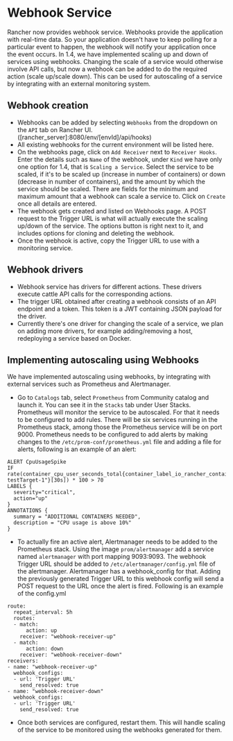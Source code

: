 <h1> Webhook Service </h1>

Rancher now provides webhook service. Webhooks provide the application with real-time data. So your application doesn't have to keep polling for a particular event to happen, the webhook will notify your application once the event occurs. In 1.4, we have implemented scaling up and down of services using webhooks. Changing the scale of a service would otherwise involve API calls, but now a webhook can be added to do the required action (scale up/scale down). This can be used for autoscaling of a service by integrating with an external monitoring system.

<h2> Webhook creation </h2>

- Webhooks can be added by selecting `Webhooks` from the dropdown on the `API` tab on Rancher UI. ([rancher_server]:8080/env/[envId]/api/hooks)
- All existing webhooks for the current environment will be listed here. 
- On the webhooks page, click on `Add Receiver` next to `Receiver Hooks`. Enter the details such as `Name` of the webhook, under `Kind` we have only one option for 1.4, that is `Scaling a Service`. Select the service to be scaled, if it's to be scaled up (increase in number of containers) or down (decrease in number of containers), and the amount by which the service should be scaled. There are fields for the minimum and maximum amount that a webhook can scale a service to. Click on `Create` once all details are entered.
- The webhook gets created and listed on Webhooks page. A POST request to the Trigger URL is what will actually execute the scaling up/down of the service. The options button is right next to it, and includes options for cloning and deleting the webhook.
- Once the webhook is active, copy the Trigger URL to use with a monitoring service.

<h2> Webhook drivers </h2>

- Webhook service has drivers for different actions. These drivers execute cattle API calls for the corresponding actions.
- The trigger URL obtained after creating a webhook consists of an API endpoint and a token. This token is a JWT containing JSON payload for the driver.
- Currently there's one driver for changing the scale of a service, we plan on adding more drivers, for example adding/removing a host, redeploying a service based on Docker.

<h2> Implementing autoscaling using Webhooks </h2>

We have implemented autoscaling using webhooks, by integrating with external services such as Prometheus and Alertmanager. </br>

- Go to `Catalogs` tab, select `Prometheus` from Community catalog and launch it. You can see it in the `Stacks` tab under User Stacks. Prometheus will monitor the service to be autoscaled. For that it needs to be configured to add rules. There will be six services running in the Prometheus stack, among those the Prometheus service will be on port 9000. Prometheus needs to be configured to add alerts by making changes to the `/etc/prom-conf/prometheus.yml` file and adding a file for alerts, following is an example of an alert:
```
ALERT CpuUsageSpike
IF rate(container_cpu_user_seconds_total{container_label_io_rancher_container_name="Demo-testTarget-1"}[30s]) * 100 > 70
LABELS {
  severity="critical",
  action="up"
}
ANNOTATIONS {
  summary = "ADDITIONAL CONTAINERS NEEDED",
  description = "CPU usage is above 10%"
}
```
- To actually fire an active alert, Alertmanager needs to be added to the Prometheus stack. Using the image `prom/alertmanager` add a service named `alertmanager` with port mapping 9093:9093. The webhook Trigger URL should be added to `/etc/alertmanager/config.yml` file of the alertmanager. Alertmanager has a webhook_config for that. Adding the previously generated Trigger URL to this webhook config will send a POST request to the URL once the alert is fired. Following is an example of the config.yml
```
route:
  repeat_interval: 5h
  routes:
  - match:
      action: up
    receiver: "webhook-receiver-up"
  - match:
      action: down
    receiver: "webhook-receiver-down"
receivers:
- name: "webhook-receiver-up"
  webhook_configs:
  - url: 'Trigger URL'
    send_resolved: true
- name: "webhook-receiver-down"
  webhook_configs:
  - url: 'Trigger URL'
    send_resolved: true

```
- Once both services are configured, restart them. This will handle scaling of the service to be monitored using the webhooks generated for them.
